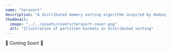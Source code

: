 ```yaml
---
name: "terasort"
description: "A distributed memory sorting algorithm inspired by Hadoop's implementation in the annual terabyte sorting competition. Written in Chapel, a PGAS HPC programming language."
thumbnail:
  image: "../../assets/covers/terasort-cover.png"
  alt: "Illustration of partition buckets in distributed sorting"
---
```


🚧 Coming Soon! 🚧
